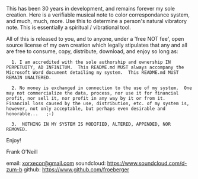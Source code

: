 This has been 30 years in development, and remains forever my sole creation.  Here is a verifiable musical note to color correspondance system, and much, much, more.  Use this to determine a person's natural vibratory note.  This is essentially a spiritual / vibrational tool.



All of this is released to you, and to anyone, under a 'free NOT fee', open source license of my own creation which legally stipulates that any and all are free to consume, copy, distribute, download, and enjoy so long as:

      1. I am accredited with the sole authorship and ownership IN PERPETUITY, AD INFINITUM.  This README.md MUST always accompany the Microsoft Word document detailing my system.  This README.md MUST REMAIN UNALTERED.
      
      2. No money is exchanged in connection to the use of my system.  One may not commercialize the data, process, nor use it for financial profit, nor sell it, nor profit in any way by it or from it.  Financial loss caused by the use, distribution, etc. of my system is, however, not only acceptable, but perhaps even desirable and honorable...   ;-)
  
      3.  NOTHING IN MY SYSTEM IS MODIFIED, ALTERED, APPENDED, NOR REMOVED. 
      
      
  
Enjoy!


Frank O'Neill

email: xorxecor@gmail.com
soundcloud: https://www.soundcloud.com/d-zum-b
github: https://www.github.com/froeberger
